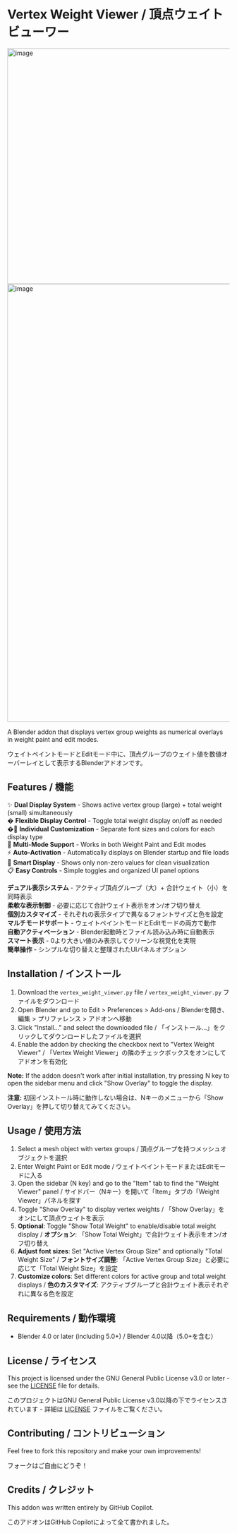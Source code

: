 # Vertex Weight Viewer / 頂点ウェイトビューワー

<img width="795" height="534" alt="image" src="https://github.com/user-attachments/assets/444f6da4-e39b-4b65-bf08-f11a1e847073" />
<img width="1481" height="993" alt="image" src="https://github.com/user-attachments/assets/4cc3563d-85de-45d6-9a4d-c4bbc552b0cd" />

A Blender addon that displays vertex group weights as numerical overlays in weight paint and edit modes.

ウェイトペイントモードとEditモード中に、頂点グループのウェイト値を数値オーバーレイとして表示するBlenderアドオンです。

## Features / 機能

✨ **Dual Display System** - Shows active vertex group (large) + total weight (small) simultaneously  
�️ **Flexible Display Control** - Toggle total weight display on/off as needed  
�🎨 **Individual Customization** - Separate font sizes and colors for each display type  
🔄 **Multi-Mode Support** - Works in both Weight Paint and Edit modes  
⚡ **Auto-Activation** - Automatically displays on Blender startup and file loads  
🎯 **Smart Display** - Shows only non-zero values for clean visualization  
📋 **Easy Controls** - Simple toggles and organized UI panel options

**デュアル表示システム** - アクティブ頂点グループ（大）+ 合計ウェイト（小）を同時表示  
**柔軟な表示制御** - 必要に応じて合計ウェイト表示をオン/オフ切り替え  
**個別カスタマイズ** - それぞれの表示タイプで異なるフォントサイズと色を設定  
**マルチモードサポート** - ウェイトペイントモードとEditモードの両方で動作  
**自動アクティベーション** - Blender起動時とファイル読み込み時に自動表示  
**スマート表示** - 0より大きい値のみ表示してクリーンな視覚化を実現  
**簡単操作** - シンプルな切り替えと整理されたUIパネルオプション

## Installation / インストール

1. Download the `vertex_weight_viewer.py` file / `vertex_weight_viewer.py` ファイルをダウンロード
2. Open Blender and go to Edit > Preferences > Add-ons / Blenderを開き、編集 > プリファレンス > アドオンへ移動
3. Click "Install..." and select the downloaded file / 「インストール...」をクリックしてダウンロードしたファイルを選択
4. Enable the addon by checking the checkbox next to "Vertex Weight Viewer" / 「Vertex Weight Viewer」の隣のチェックボックスをオンにしてアドオンを有効化

**Note:** If the addon doesn't work after initial installation, try pressing N key to open the sidebar menu and click "Show Overlay" to toggle the display.

**注意:** 初回インストール時に動作しない場合は、Nキーのメニューから「Show Overlay」を押して切り替えてみてください。

## Usage / 使用方法

1. Select a mesh object with vertex groups / 頂点グループを持つメッシュオブジェクトを選択
2. Enter Weight Paint or Edit mode / ウェイトペイントモードまたはEditモードに入る
3. Open the sidebar (N key) and go to the "Item" tab to find the "Weight Viewer" panel / サイドバー（Nキー）を開いて「Item」タブの「Weight Viewer」パネルを探す
4. Toggle "Show Overlay" to display vertex weights / 「Show Overlay」をオンにして頂点ウェイトを表示
5. **Optional**: Toggle "Show Total Weight" to enable/disable total weight display / **オプション**: 「Show Total Weight」で合計ウェイト表示をオン/オフ切り替え
6. **Adjust font sizes**: Set "Active Vertex Group Size" and optionally "Total Weight Size" / **フォントサイズ調整**: 「Active Vertex Group Size」と必要に応じて「Total Weight Size」を設定
7. **Customize colors**: Set different colors for active group and total weight displays / **色のカスタマイズ**: アクティブグループと合計ウェイト表示それぞれに異なる色を設定

## Requirements / 動作環境

- Blender 4.0 or later (including 5.0+) / Blender 4.0以降（5.0+を含む）

## License / ライセンス

This project is licensed under the GNU General Public License v3.0 or later - see the [LICENSE](LICENSE) file for details.

このプロジェクトはGNU General Public License v3.0以降の下でライセンスされています - 詳細は [LICENSE](LICENSE) ファイルをご覧ください。

## Contributing / コントリビューション

Feel free to fork this repository and make your own improvements!

フォークはご自由にどうぞ！

## Credits / クレジット

This addon was written entirely by GitHub Copilot.

このアドオンはGitHub Copilotによって全て書かれました。
